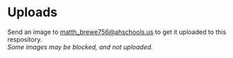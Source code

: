 # Uploads

Send an image to matth_brewe756@ahschools.us to get it uploaded to this respository.  
*Some images may be blocked, and not uploaded.*
